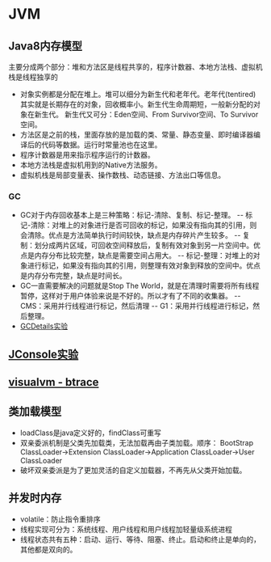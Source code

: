# JVM
## Java8内存模型
主要分成两个部分：堆和方法区是线程共享的，程序计数器、本地方法栈、虚拟机栈是线程独享的
- 对象实例都是分配在堆上。堆可以细分为新生代和老年代。老年代(tentired)其实就是长期存在的对象，回收概率小。新生代生命周期短，一般新分配的对象在新生代。
    新生代又可分：Eden空间、From Survivor空间、To Survivor空间。
- 方法区是之前的栈，里面存放的是加载的类、常量、静态变量、即时编译器编译后的代码等数据。运行时常量池也在这里。
- 程序计数器是用来指示程序运行的计数器。
- 本地方法栈是虚拟机用到的Native方法服务。
- 虚拟机栈是局部变量表、操作数栈、动态链接、方法出口等信息。
### GC
- GC对于内存回收基本上是三种策略：标记-清除、复制、标记-整理。
-- 标记-清除：对堆上的对象进行是否可回收的标记，如果没有指向其的引用，则会清除。优点是方法简单执行时间较快，缺点是内存碎片产生较多。
-- 复制：划分成两片区域，可回收空间释放后，复制有效对象到另一片空间中。优点是内存分布比较完整，缺点是需要空间占用大。
-- 标记-整理：对堆上的对象进行标记，如果没有指向其的引用，则整理有效对象到释放的空间中。优点是内存分布完整，缺点是时间长。
- GC一直需要解决的问题就是Stop The World，就是在清理时需要将所有线程暂停，这样对于用户体验来说是不好的。所以才有了不同的收集器。
-- CMS：采用并行线程进行标记，然后清理
-- G1：采用并行线程进行标记，然后整理。
- [GCDetails实验](src/main/java/com/vaga/java/jvm/gc/testAllocation.java)
## [JConsole实验](src/main/java/com/vaga/java/jvm/jconsole/MonitoringTest.java)
## [visualvm - btrace](src/main/java/com/vaga/java/jvm/visualvm/btrace/BTraceTest.java)
## 类加载模型
- loadClass是java定义好的，findClass可重写
- 双亲委派机制是父类先加载类，无法加载再由子类加载。顺序：
BootStrap ClassLoader->Extension ClassLoader->Application ClassLoader->User ClassLoader
- 破坏双亲委派是为了更加灵活的自定义加载器，不再先从父类开始加载。
## 并发时内存
- volatile：防止指令重排序
- 线程实现可分为：系统线程、用户线程和用户线程加轻量级系统进程
- 线程状态共有五种：启动、运行、等待、阻塞、终止。启动和终止是单向的，其他都是双向的。